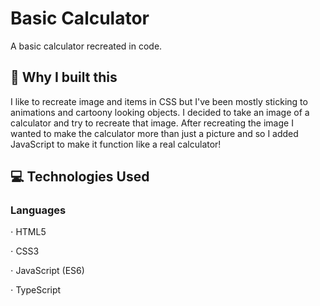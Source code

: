 # Basic Calculator

A basic calculator recreated in code.

## :thinking: Why I built this

I like to recreate image and items in CSS but I've been mostly sticking to animations and cartoony looking objects. I decided to take an image of a calculator and try to recreate that image. After recreating the image I wanted to make the calculator more than just a picture and so I added JavaScript to make it function like a real calculator!

## 💻 Technologies Used

### Languages
⋅ HTML5

⋅ CSS3

⋅ JavaScript (ES6)

⋅ TypeScript
